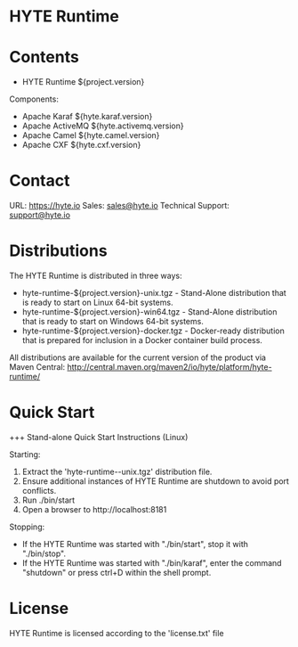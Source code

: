 HYTE Runtime
============
 
Contents
========

 * HYTE Runtime ${project.version}
 
 Components:
 * Apache Karaf ${hyte.karaf.version}
 * Apache ActiveMQ ${hyte.activemq.version}
 * Apache Camel ${hyte.camel.version}
 * Apache CXF ${hyte.cxf.version}
 
Contact
=======

URL: https://hyte.io
Sales: <sales@hyte.io>
Technical Support: <support@hyte.io>

Distributions
=============

The HYTE Runtime is distributed in three ways:

 * hyte-runtime-${project.version}-unix.tgz - Stand-Alone distribution that is ready to start on Linux 64-bit systems.
 * hyte-runtime-${project.version}-win64.tgz - Stand-Alone distribution that is ready to start on Windows 64-bit systems.
 * hyte-runtime-${project.version}-docker.tgz - Docker-ready distribution that is prepared for inclusion in a Docker container build process.

All distributions are available for the current version of the product via Maven Central: http://central.maven.org/maven2/io/hyte/platform/hyte-runtime/

Quick Start
===========

+++ Stand-alone Quick Start Instructions (Linux)

 Starting: 

 1. Extract the 'hyte-runtime-<version>-unix.tgz' distribution file.
 2. Ensure additional instances of HYTE Runtime are shutdown to avoid port conflicts.
 3. Run ./bin/start
 4. Open a browser to http://localhost:8181 

 Stopping:

 * If the HYTE Runtime was started with "./bin/start", stop it with "./bin/stop".
 * If the HYTE Runtime was started with "./bin/karaf", enter the command "shutdown" or press ctrl+D within the shell prompt.

License
====================

HYTE Runtime is licensed according to the 'license.txt' file
